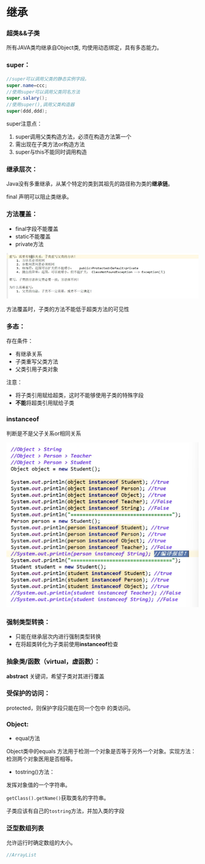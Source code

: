 # 继承

### 超类&&子类

所有JAVA类均继承自Object类, 均使用动态绑定，具有多态能力。

### super：

```java
//super可以调用父类的静态实例字段。
super.name=ccc;
//使用super可以调用父类同名方法
super.salary();
//使用super(),调用父类构造器
super(ddd,ddd);
```

super注意点：

1. super调用父类构造方法，必须在构造方法第一个
2. 需出现在子类方法or构造方法
3. super与this不能同时调用构造



### 继承层次：

Java没有多重继承，从某个特定的类到其祖先的路径称为类的**继承链**。

final 声明可以阻止类继承。

### 方法覆盖：

* final字段不能覆盖
* static不能覆盖
* private方法

![image-20230305165659128](继承.assets/image-20230305165659128.png)

方法覆盖时，子类的方法不能低于超类方法的可见性

### 多态：

存在条件：

* 有继承关系
* 子类重写父类方法
* 父类引用子类对象

注意：

* 将子类引用赋给超类，这时不能够使用子类的特殊字段
* **不能**将超类引用赋给子类

### instanceof

判断是不是父子关系or相同关系

![image-20230305170421652](继承.assets/image-20230305170421652.png)





### 强制类型转换：

* 只能在继承层次内进行强制类型转换
* 在将超类转化为子类前使用**instanceof**检查

### 抽象类/函数（virtual，虚函数）：

**abstract**   关键词，希望子类对其进行覆盖

### 受保护的访问：

protected，则保护字段只能在同一个包中 的类访问。

### Object:

* equal方法

Object类中的equals 方法用于检测一个对象是否等于另外一个对象。实现方法：检测两个对象医用是否相等。

* tostring()方法：

发挥对象值的一个字符串。

```getClass().getName()```获取类名的字符串。

子类应该有自己的```tostring```方法，并加入类的字段

### 泛型数组列表

允许运行时确定数组的大小。

```java
//ArrayList
```

